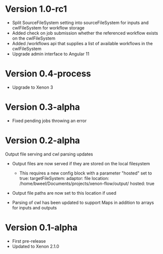 # Version 1.0-rc1
- Split SourceFileSystem setting into sourceFileSystem for inputs and cwlFileSystem for workflow storage
- Added check on job submission whether the referenced workflow exists on the cwlFileSystem
- Added /workflows api that supplies a list of available workflows in the cwlFileSystem
- Upgrade admin interface to Angular 11

# Version 0.4-process
- Upgrade to Xenon 3

# Version 0.3-alpha
- Fixed pending jobs throwing an error

# Version 0.2-alpha
Output file serving and cwl parsing updates
- Output files are now served if they are stored on the local filesystem
  * This requires a new config block with a parameter "hosted" set to true:
  targetFileSystem:
   adaptor: file
   location: /home/bweel/Documents/projects/xenon-flow/output/
   hosted: true

- Output file paths are now set to this location if used

- Parsing of cwl has been updated to support Maps in addition to arrays for inputs and outputs

# Version 0.1-alpha
- First pre-release
- Updated to Xenon 2.1.0